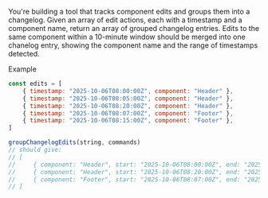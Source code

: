 You're building a tool that tracks component edits and groups them into a changelog.
Given an array of edit actions, each with a timestamp and a component name, return an array of grouped changelog entries.
Edits to the same component within a 10-minute window should be merged into one chanelog entry, showing the component name and the range of timestamps detected.

Example
```js
const edits = [
    { timestamp: "2025-10-06T08:00:00Z", component: "Header" },
    { timestamp: "2025-10-06T08:05:00Z", component: "Header" },
    { timestamp: "2025-10-06T08:20:00Z", component: "Header" },
    { timestamp: "2025-10-06T08:07:00Z", component: "Footer" },
    { timestamp: "2025-10-06T08:15:00Z", component: "Footer" },
]

groupChangelogEdits(string, commands)
// should give:
// [
//     { component: "Header", start: "2025-10-06T08:00:00Z", end: "2025-10-06T08:05:00Z" },
//     { component: "Header", start: "2025-10-06T08:20:00Z", end: "2025-10-06T08:20:00Z" },
//     { component: "Footer", start: "2025-10-06T08:07:00Z", end: "2025-10-06T08:15:00Z" },
// ]
```
